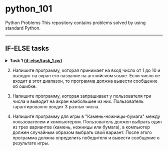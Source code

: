 # python_101
Python Problems
This repository contains problems solved by using standard Python.

---
## IF-ELSE tasks
<details>
<summary>
<b>Task 1 (<a href="task_1.py">if-else/task_1.py</a>)</b>
</summary>

#### Problem
Напиши программу на Python, которая попросит пользователя ввести свой возраст. Если возраст равен или больше 18 лет, программа должна вывести сообщение "Вы можете получить права на машину!". Если возраст меньше 8 лет, программа должна вывести сообщение "Вы еще не можете получить права. Приходите, когда исполнится 18 лет."

#### Input format
На вход поступает любое целое число, обозначающее возраст кандидата в водители

#### Output format
Программа решает, может ли кандидат водить машину.

#### Example 
<table><tbody>
  <tr>
    <td><b>Input</b></td>
    <td><b>Output</b></td>
  </tr>
  <tr>
    <td valign='top'>
5<br>
</td>
    <td valign='top'>
вернитесь через 13 лет<br>
</td>
  </tr>
  <tr>
    <td valign='top'>
18<br>
</td>
    <td valign='top'>
вы можете водить машину<br>
</td>
  </tr>
  <tr>
    <td valign='top'>
105<br>
</td>
    <td valign='top'>
вы не можете водить машину<br>
</td>
  </tr>
</tbody></table>
</details>



2. Напишите программу, которая принимает на вход число от 1 до 10 и выводит на экран его название на английском языке. Если число не входит в этот диапазон, то программа должна вывести сообщение об ошибке.

3. Напишите программу, которая запрашивает у пользователя три числа и выводит на экран наибольшее из них. Пользователь гарантированно вводит 3 разных числа.

4. Напишите программу для игры в "Камень-ножницы-бумага" между пользователем и компьютером. Пользователь должен выбрать один из трех вариантов (камень, ножницы или бумага), а компьютер должен случайным образом выбрать свой вариант. После этого программа должна определить победителя и вывести сообщение о результате игры.
